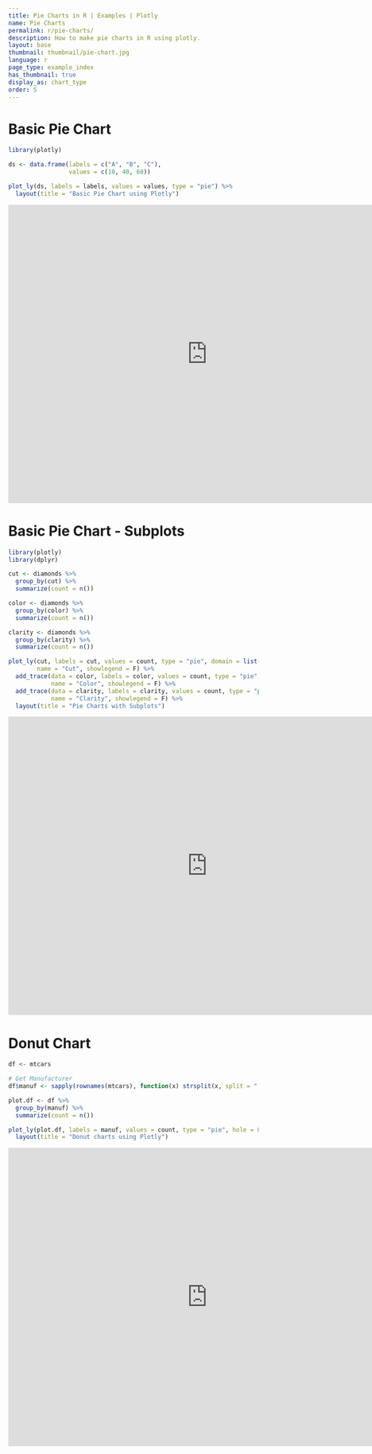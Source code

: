 ```yaml
---
title: Pie Charts in R | Examples | Plotly
name: Pie Charts
permalink: r/pie-charts/
description: How to make pie charts in R using plotly.
layout: base
thumbnail: thumbnail/pie-chart.jpg
language: r
page_type: example_index
has_thumbnail: true
display_as: chart_type
order: 5
---
```

# Basic Pie Chart

```r
library(plotly)

ds <- data.frame(labels = c("A", "B", "C"),
                 values = c(10, 40, 60))

plot_ly(ds, labels = labels, values = values, type = "pie") %>%
  layout(title = "Basic Pie Chart using Plotly")
```
<iframe src="https://plot.ly/~RPlotBot/2887" width="800" height="600" id="igraph" scrolling="no" seamless="seamless" frameBorder="0"> </iframe>

# Basic Pie Chart - Subplots

```r
library(plotly)
library(dplyr)

cut <- diamonds %>%
  group_by(cut) %>%
  summarize(count = n())

color <- diamonds %>%
  group_by(color) %>%
  summarize(count = n())

clarity <- diamonds %>%
  group_by(clarity) %>%
  summarize(count = n())

plot_ly(cut, labels = cut, values = count, type = "pie", domain = list(x = c(0, 0.4), y = c(0.4, 1)),
        name = "Cut", showlegend = F) %>%
  add_trace(data = color, labels = color, values = count, type = "pie", domain = list(x = c(0.6, 1), y = c(0.4, 1)),
            name = "Color", showlegend = F) %>%
  add_trace(data = clarity, labels = clarity, values = count, type = "pie", domain = list(x = c(0.25, 0.75), y = c(0, 0.6)),
            name = "Clarity", showlegend = F) %>%
  layout(title = "Pie Charts with Subplots")
```

<iframe src="https://plot.ly/~RPlotBot/2889" width="800" height="600" id="igraph" scrolling="no" seamless="seamless" frameBorder="0"> </iframe>

# Donut Chart


```r
df <- mtcars

# Get Manufacturer
df$manuf <- sapply(rownames(mtcars), function(x) strsplit(x, split = " ")[[1]][1])

plot.df <- df %>%
  group_by(manuf) %>%
  summarize(count = n())

plot_ly(plot.df, labels = manuf, values = count, type = "pie", hole = 0.6, showlegend = F) %>%
  layout(title = "Donut charts using Plotly")
```

<iframe src="https://plot.ly/~RPlotBot/2897" width="800" height="600" id="igraph" scrolling="no" seamless="seamless" frameBorder="0"> </iframe>


